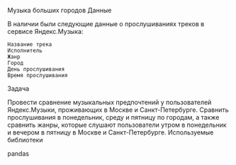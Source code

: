 Музыка больших городов
Данные

В наличии были следующие данные о прослушиваниях треков в сервисе Яндекс.Музыка:

    Название трека
    Исполнитель
    Жанр
    Город
    День прослушивания
    Время прослушивания

Задача

Провести сравнение музыкальных предпочтений у пользователей Яндекс.Музыки, проживающих в Москве и Санкт-Петербурге. Сравнить прослушивания в понедельник, среду и пятницу по городам, а также сравнить жанры, которые слушают пользователи утром в понедельник и вечером в пятницу в Москве и Санкт-Петербурге.
Используемые библиотеки

pandas
